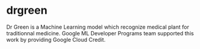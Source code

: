 # drgreen
Dr Green is a Machine Learning model which recognize medical plant for traditionnal medicine. Google ML Developer Programs team supported this work by providing Google Cloud Credit.
